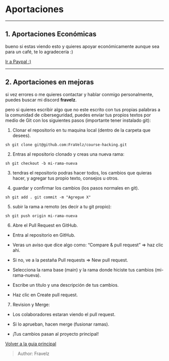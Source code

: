# Aportaciones

---

## 1. Aportaciones Económicas

bueno si estas viendo esto y quieres apoyar económicamente aunque sea para un café, te lo agradecería :)

[Ir a Paypal :)](https://paypal.me/fravelz)

---

## 2. Aportaciones en mejoras

si vez errores o me quieres contactar y hablar conmigo personalmente, puedes buscar mi discord **fravelz**.

pero si quieres escribir algo que no este escrito con tus propias palabras a la comunidad de ciberseguridad, puedes enviar tus propios textos por medio de Git con los siguientes pasos (importante tener instalado git):

1. Clonar el repositorio en tu maquina local (dentro de la carpeta que desees).

``` sh git clone git@github.com:FraVelz/course-hacking.git ```

2. Entras al repositorio clonado y creas una nueva rama:

``` sh git checkout -b mi-rama-nueva ```

3. tendras el repositorio podras hacer todos, los cambios que quieras hacer, y agregar tus propio texto, consejos u otros.

4. guardar y confirmar los cambios (los pasos normales en git).

``` sh git add . git commit -m "Agregue X" ```

5. subir la rama a remoto (es decir a tu git propio):

``` sh git push origin mi-rama-nueva ```

6. Abre el Pull Request en GitHub. 
  * Entra al repositorio en GitHub.

  * Veras un aviso que dice algo como: “Compare & pull request” => haz clic ahi.

  * Si no, ve a la pestaña Pull requests => New pull request.

  * Selecciona la rama base (main) y la rama donde hiciste tus cambios (mi-rama-nueva).

  * Escribe un titulo y una descripción de tus cambios.

  * Haz clic en Create pull request.

7. Revision y Merge:
  * Los colaboradores estaran viendo el pull request.

  * Si lo aprueban, hacen merge (fusionar ramas).

  * ¡Tus cambios pasan al proyecto principal!

[Volver a la guia principal](https://github.com/FraVelz/Curso-de-Hacking)

> Author: Fravelz

